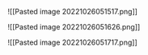 
![[Pasted image 20221026051517.png]]

![[Pasted image 20221026051626.png]]


![[Pasted image 20221026051717.png]]